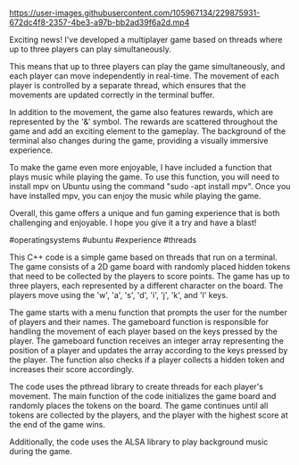 


https://user-images.githubusercontent.com/105967134/229875931-672dc4f8-2357-4be3-a97b-bb2ad39f6a2d.mp4


Exciting news! I've developed a multiplayer game based on threads where up to three players can play simultaneously.

This means that up to three players can play the game simultaneously, and each player can move independently in real-time. The movement of each player is controlled by a separate thread, which ensures that the movements are updated correctly in the terminal buffer.

In addition to the movement, the game also features rewards, which are represented by the '&' symbol. The rewards are scattered throughout the game and add an exciting element to the gameplay. The background of the terminal also changes during the game, providing a visually immersive experience.

To make the game even more enjoyable, I have included a function that plays music while playing the game. To use this function, you will need to install mpv on Ubuntu using the command "sudo -apt install mpv". Once you have installed mpv, you can enjoy the music while playing the game.

Overall, this game offers a unique and fun gaming experience that is both challenging and enjoyable. I hope you give it a try and have a blast!

#operatingsystems #ubuntu #experience #threads 

This C++ code is a simple game based on threads that run on a terminal. The game consists of a 2D game board with randomly placed hidden tokens that need to be collected by the players to score points. The game has up to three players, each represented by a different character on the board. The players move using the 'w', 'a', 's', 'd', 'i', 'j', 'k', and 'l' keys.

The game starts with a menu function that prompts the user for the number of players and their names. The gameboard function is responsible for handling the movement of each player based on the keys pressed by the player. The gameboard function receives an integer array representing the position of a player and updates the array according to the keys pressed by the player. The function also checks if a player collects a hidden token and increases their score accordingly.

The code uses the pthread library to create threads for each player's movement. The main function of the code initializes the game board and randomly places the tokens on the board. The game continues until all tokens are collected by the players, and the player with the highest score at the end of the game wins.

Additionally, the code uses the ALSA library to play background music during the game.
